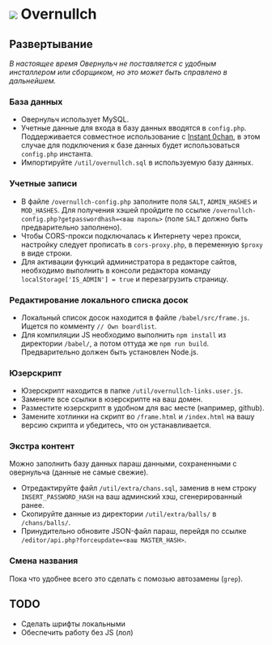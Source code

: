 # <img src="https://gitgud.io/ubhelbr/overnullch/raw/master/fav/favicon-32x32.png"> Overnullch

## Развертывание
*В настоящее время Овернульч не поставляется с удобным инсталлером или сборщиком, но это может быть справлено в дальнейшем.*

### База данных
* Овернульч использует MySQL.
* Учетные данные для входа в базу данных вводятся в `config.php`. Поддерживается совместное использование с [Instant 0chan](https://gitgud.io/devarped/instant-0chan), в этом случае для подключения к базе данных будет использоваться `config.php` инстанта.
* Импортируйте `/util/overnullch.sql` в используемую базу данных.

### Учетные записи
* В файле `/overnullch-config.php` заполните поля `SALT`, `ADMIN_HASHES` и `MOD_HASHES`. Для получения хэшей пройдите по ссылке `/overnullch-config.php?getpasswordhash=<ваш пароль>` (поле `SALT` должно быть предварительно заполнено).
* Чтобы CORS-прокси подключалась к Интернету через прокси, настройку следует прописать в `cors-proxy.php`, в переменную `$proxy` в виде строки.
* Для активации функций администратора в редакторе сайтов, необходимо выполнить в консоли редактора команду `localStorage['IS_ADMIN'] = true` и перезагрузить страницу.

### Редактирование локального списка досок
* Локальный список досок находится в файле `/babel/src/frame.js`. Ищется по комменту `// Own boardlist`.
* Для компиляции JS необходимо выполнить `npm install` из директории `/babel/`, а потом оттуда же `npm run build`. Предварительно должен быть установлен Node.js.

### Юзерскрипт
* Юзерскрипт находится в папке `/util/overnullch-links.user.js`.
* Замените все ссылки в юзерскрипте на ваш домен.
* Разместите юзерскрипт в удобном для вас месте (например, github).
* Замените хотлинки на скрипт во `/frame.html` и `/index.html` на вашу версию скрипта и убедитесь, что он устанавливается.

### Экстра контент
Можно заполнить базу данных параш данными, сохраненными с овернульча (данные не самые свежие).

* Отредактируйте файл `/util/extra/chans.sql`, заменив в нем строку `INSERT_PASSWORD_HASH` на ваш админский хэш, сгенерированный ранее.
* Скопируйте данные из директории `/util/extra/balls/` в `/chans/balls/`.
* Принудительно обновите JSON-файл параш, перейдя по ссылке `/editor/api.php?forceupdate=<ваш MASTER_HASH>`.

### Смена названия
Пока что удобнее всего это сделать с помозью автозамены (`grep`).

## TODO
* Сделать шрифты локальными
* Обеспечить работу без JS (лол)
